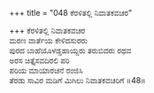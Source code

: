 +++
title = "048 ಕೆರಳಿತಲ್ಲಿ ನಿವಾತಕವಚರ"

+++
ಕೆರಳಿತಲ್ಲಿ ನಿವಾತಕವಚರ  
ಮರಣ ವಾರ್ತೆಯ ಕೇಳಿದಸುರರು  
ಪುರದ ಬಾಹೆಯೊಳಡ್ಡಹಾಯ್ದರು ತರುಬಿದರು ರಥವ   
ಅರಸ ಚಿತ್ತೈಸವದಿರಲಿ ಪರಿ  
ಪರಿಯ ಮಾಯಾರಚನೆ ರಂಜಿಸಿ  
ತೆರಡು ಸಾವಿರ ಮಡಿಗೆ ಮಿಗಿಲು ನಿವಾತಕವಚರಿಗೆ     ॥48॥